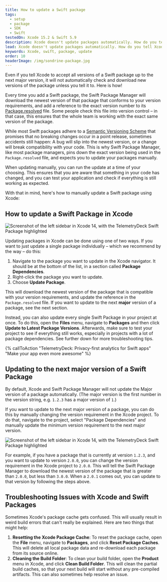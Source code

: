 ```yaml
---
title: How to update a Swift package
tags:
  - setup
  - package
  - SDK
  - Swift
testedOn: Xcode 15.2 & Swift 5.9
description: Xcode doesn't update packages automatically. How do you tell Xcode to update to the newest version of a Swift Package? Or update all packages at once?
lead: Xcode doesn't update packages automatically. How do you tell Xcode to update to the newest version of a Swift Package? Or update all packages at once?
keywords: Xcode, swift, package, update
order: 10
headerImage: /img/sondrine-package.jpg
---
```


Even if you tell Xcode to accept all versions of a Swift package up to the next major version, it will not automatically check and download new versions of the package unless you tell it to. Here is how!

Every time you add a Swift package, the Swift Package Manager will download the newest version of that package that conforms to your version requirements, and add a reference to the exact version number to its [Package.resolved](https://github.com/apple/swift-package-manager/blob/main/Documentation/Usage.md#resolving-versions-packageresolved-file) file. Some people check this file into version control – in that case, this ensures that the whole team is working with the exact same version of the package.

While most Swift packages adhere to a <a href="https://semver.org">Semantic Versioning Scheme</a> that promises that no breaking changes occur in a point release, sometimes accidents still happen: A bug will slip into the newest version, or a change will break compatibility with your code. This is why Swift Package Manager, like most package managers, pins down the exact version being used in the <code>Package.resolved</code> file, and expects you to update your packages manually.

When updating manually, you can run the update at a time of your choosing. This ensures that you are aware that something in your code has changed, and you can test your application and check if everything is still working as expected.

With that in mind, here's how to manually update a Swift package using Xcode:

## How to update a Swift Package in Xcode

![Screenshot of the left sidebar in Xcode 14, with the TelemetryDeck Swift Package highlighted](/docs/images/update_package.png)

Updating packages in Xcode can be done using one of two ways. If you want to just update a single package individually – which we recommend by the way – do this:

1. Navigate to the package you want to update in the Xcode navigator. It should be at the bottom of the list, in a section called **Package Dependencies**.
2. Right-click the package you want to update.
3. Choose **Update Package**.

This will download the newest version of the package that is compatible with your version requirements, and update the reference in the `Package.resolved` file. If you want to update to the next **major** version of a package, see the next section.

Instead, you can also update every single Swift Package in your project at once. To do this, open the **Files** menu, navigate to **Packages** and then click **Update to Latest Package Versions**. Afterwards, make sure to test your project to see if everything still works, especially in projects with a lot of package dependencies. See further down for more troubleshooting tips.

{% callToAction "TelemetryDeck: Privacy-first analytics for Swift apps" "Make your app even more awesome" %}

## Updating to the next major version of a Swift Package

By default, Xcode and Swift Package Manager will not update the Major version of a package automatically. (The major version is the first number in the version string, e.g. `1.2.3` has a major version of `1`.)

If you want to update to the next major version of a package, you can do this by manually changing the version requirement in the Xcode project. To do that, navigate to the project, select "Package Dependencies" and manually update the minimum version requirement to the next major version.

![Screenshot of the left sidebar in Xcode 14, with the TelemetryDeck Swift Package highlighted](/docs/images/update_next_major_version.png)

For example, if you have a package that is currently at version `1.2.3`, and you want to update to version `2.0.0`, you can change the version requirement in the Xcode project to `2.0.0`. This will tell the Swift Package Manager to download the newest version of the package that is greater than `2.0.0`, but less than `3.0.0`. When a `2.0.1` comes out, you can update to that version by following the steps above.

## Troubleshooting Issues with Xcode and Swift Packages

Sometimes Xcode's package cache gets confused. This will usually result in weird build errors that can't really be explained. Here are two things that might help:

1. **Resetting the Xcode Package Cache**: To reset the package cache, open the **File** menu, navigate to **Packages**, and click **Reset Package Caches**. This will delete all local package data and re-download each package from its source online.
2. **Cleaning the Build Folder**: To clean your build folder, open the **Product** menu in Xcode, and click **Clean Build Folder**. This will clean the partial build caches, so that your next build will start without any pre-compiled artifacts. This can also sometimes help resolve an issue.
